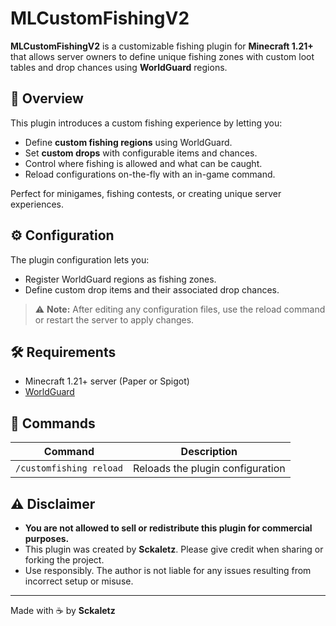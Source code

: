 # MLCustomFishingV2

**MLCustomFishingV2** is a customizable fishing plugin for **Minecraft 1.21+** that allows server owners to define unique fishing zones with custom loot tables and drop chances using **WorldGuard** regions.

## 🎣 Overview

This plugin introduces a custom fishing experience by letting you:

- Define **custom fishing regions** using WorldGuard.
- Set **custom drops** with configurable items and chances.
- Control where fishing is allowed and what can be caught.
- Reload configurations on-the-fly with an in-game command.

Perfect for minigames, fishing contests, or creating unique server experiences.

## ⚙️ Configuration

The plugin configuration lets you:

- Register WorldGuard regions as fishing zones.
- Define custom drop items and their associated drop chances.

> ⚠️ **Note:** After editing any configuration files, use the reload command or restart the server to apply changes.

## 🛠 Requirements

- Minecraft 1.21+ server (Paper or Spigot)
- [WorldGuard](https://enginehub.org/worldguard/)

## 🔧 Commands

| Command                  | Description                       |
|--------------------------|-----------------------------------|
| `/customfishing reload`  | Reloads the plugin configuration  |

## ⚠️ Disclaimer

- **You are not allowed to sell or redistribute this plugin for commercial purposes.**
- This plugin was created by **Sckaletz**. Please give credit when sharing or forking the project.
- Use responsibly. The author is not liable for any issues resulting from incorrect setup or misuse.

---

Made with ☕ by **Sckaletz**
